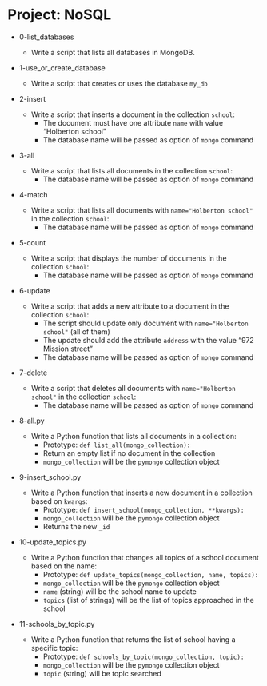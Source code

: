 # Project: NoSQL

*   0-list_databases
    - Write a script that lists all databases in MongoDB.

*   1-use_or_create_database
    - Write a script that creates or uses the database `my_db`

*   2-insert
    - Write a script that inserts a document in the collection `school`:
      - The document must have one attribute `name` with value “Holberton school”
      - The database name will be passed as option of `mongo` command

*   3-all
    - Write a script that lists all documents in the collection `school`:
      - The database name will be passed as option of `mongo` command

*   4-match
    - Write a script that lists all documents with `name="Holberton school"` in the collection `school`:
      - The database name will be passed as option of `mongo` command

*   5-count
    - Write a script that displays the number of documents in the collection `school`:
      - The database name will be passed as option of `mongo` command

*   6-update
    - Write a script that adds a new attribute to a document in the collection `school`:
      - The script should update only document with `name="Holberton school"` (all of them)
      - The update should add the attribute `address` with the value “972 Mission street”
      - The database name will be passed as option of `mongo` command

*   7-delete
    - Write a script that deletes all documents with `name="Holberton school"` in the collection `school`:
      - The database name will be passed as option of `mongo` command

*   8-all.py
    - Write a Python function that lists all documents in a collection:
      - Prototype: `def list_all(mongo_collection):`
      - Return an empty list if no document in the collection
      - `mongo_collection` will be the `pymongo` collection object

*   9-insert_school.py
    - Write a Python function that inserts a new document in a collection based on `kwargs`:
      - Prototype: `def insert_school(mongo_collection, **kwargs):`
      - `mongo_collection` will be the `pymongo` collection object
      - Returns the new `_id`

*   10-update_topics.py
    - Write a Python function that changes all topics of a school document based on the name:
      - Prototype: `def update_topics(mongo_collection, name, topics):`
      - `mongo_collection` will be the `pymongo` collection object
      - `name` (string) will be the school name to update
      - `topics` (list of strings) will be the list of topics approached in the school

*   11-schools_by_topic.py
    - Write a Python function that returns the list of school having a specific topic:
      - Prototype: `def schools_by_topic(mongo_collection, topic):`
      - `mongo_collection` will be the `pymongo` collection object
      - `topic` (string) will be topic searched
